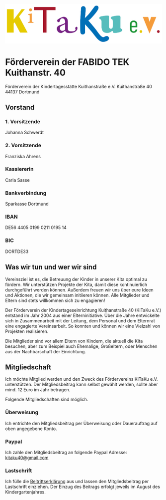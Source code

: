 ![logo](files/Logo_Kitaku.png)

# Förderverein der FABIDO TEK Kuithanstr. 40

Förderverein der Kindertagesstätte Kuithanstraße e.V.
Kuithanstraße 40
44137 Dortmund

## Vorstand
### 1. Vorsitzende
Johanna Schwerdt
### 2. Vorsitzende
Franziska Ahrens
### Kassiererin
Carla Sasse

### Bankverbindung
Sparkasse Dortmund
### IBAN 
DE56 4405 0199 0211 0195 14
### BIC 
DORTDE33

## Was wir tun und wer wir sind
Vereinsziel ist es, die Betreuung der Kinder in unserer Kita optimal zu fördern. Wir unterstützen Projekte der Kita, damit diese kontinuierlich durchgeführt werden können. Außerdem freuen wir uns über eure Ideen und Aktionen, die wir gemeinsam initiieren können. Alle Mitglieder und Eltern sind stets willkommen sich zu engagieren!

Der Förderverein der Kindertageseinrichtung Kuithanstraße 40 (KiTaKu e.V.) entstand im Jahr 2004 aus einer Elterninitiative. Über die Jahre entwickelte sich in Zusammenarbeit mit der Leitung, dem Personal und dem Elternrat eine engagierte Vereinsarbeit. So konnten und können wir eine Vielzahl von Projekten realisieren.

Die Mitglieder sind vor allem Eltern von Kindern, die aktuell die Kita besuchen, aber zum Beispiel auch Ehemalige, Großeltern, oder Menschen aus der Nachbarschaft der Einrichtung.

## Mitgliedschaft
Ich möchte Mitglied werden und den Zweck des Fördervereins KiTaKu e.V. unterstützen. Der Mitgliedsbeitrag kann selbst gewählt werden, sollte aber mind. 12 Euro im Jahr betragen.

Folgende Mitgliedschaften sind möglich.

### Überweisung
Ich entrichte den Mitgliedsbeitrag per Überweisung oder Dauerauftrag auf oben angegebene Konto.

### Paypal
Ich zahle den Mitgliedsbeitrag an folgende Paypal Adresse: kitaku40@gmail.com

### Lastschrift
Ich fülle die [Beitrittserklärung](files/240930_Flyer_KiTaKu.pdf) aus und lassen den Mitgliedsbeitrag per Lastschrift einziehen. Der Einzug des Beitrags erfolgt jeweils im August des Kindergartenjahres.
